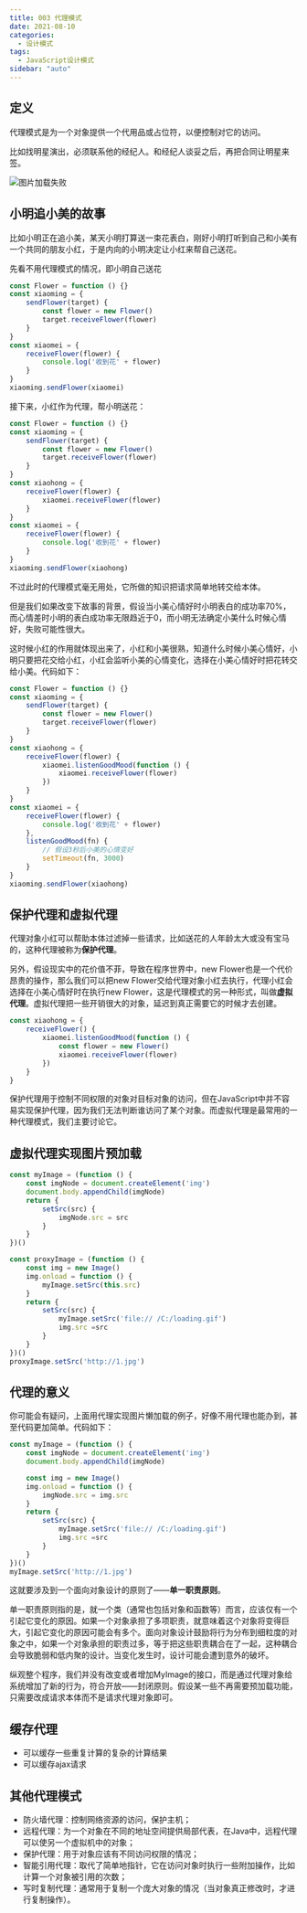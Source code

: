 ```yaml
---
title: 003 代理模式
date: 2021-08-10
categories:
  - 设计模式
tags:
  - JavaScript设计模式
sidebar: "auto"
---
```


## 定义
代理模式是为一个对象提供一个代用品或占位符，以便控制对它的访问。

比如找明星演出，必须联系他的经纪人。和经纪人谈妥之后，再把合同让明星来签。

<div class="img-box">
    <img :src="$withBase('/design_pattern/使用代理模式.svg')" alt="图片加载失败">
</div>

## 小明追小美的故事
比如小明正在追小美，某天小明打算送一束花表白，刚好小明打听到自己和小美有一个共同的朋友小红，于是内向的小明决定让小红来帮自己送花。

先看不用代理模式的情况，即小明自己送花
```js
const Flower = function () {}
const xiaoming = {
    sendFlower(target) {
        const flower = new Flower()
        target.receiveFlower(flower)
    }
}
const xiaomei = {
    receiveFlower(flower) {
        console.log('收到花' + flower)
    }
}
xiaoming.sendFlower(xiaomei)
```
接下来，小红作为代理，帮小明送花：
```js
const Flower = function () {}
const xiaoming = {
    sendFlower(target) {
        const flower = new Flower()
        target.receiveFlower(flower)
    }
}
const xiaohong = {
    receiveFlower(flower) {
        xiaomei.receiveFlower(flower)
    }
}
const xiaomei = {
    receiveFlower(flower) {
        console.log('收到花' + flower)
    }
}
xiaoming.sendFlower(xiaohong)
```
不过此时的代理模式毫无用处，它所做的知识把请求简单地转交给本体。

但是我们如果改变下故事的背景，假设当小美心情好时小明表白的成功率70%，而心情差时小明的表白成功率无限趋近于0，而小明无法确定小美什么时候心情好，失败可能性很大。

这时候小红的作用就体现出来了，小红和小美很熟，知道什么时候小美心情好，小明只要把花交给小红，小红会监听小美的心情变化，选择在小美心情好时把花转交给小美。代码如下：
```js
const Flower = function () {}
const xiaoming = {
    sendFlower(target) {
        const flower = new Flower()
        target.receiveFlower(flower)
    }
}
const xiaohong = {
    receiveFlower(flower) {
        xiaomei.listenGoodMood(function () {
            xiaomei.receiveFlower(flower)
        })
    }
}
const xiaomei = {
    receiveFlower(flower) {
        console.log('收到花' + flower)
    },
    listenGoodMood(fn) {
        // 假设3秒后小美的心情变好
        setTimeout(fn, 3000)
    }
}
xiaoming.sendFlower(xiaohong)
```
## 保护代理和虚拟代理
代理对象小红可以帮助本体过滤掉一些请求，比如送花的人年龄太大或没有宝马的，这种代理被称为**保护代理**。

另外，假设现实中的花价值不菲，导致在程序世界中，new Flower也是一个代价昂贵的操作，那么我们可以把new Flower交给代理对象小红去执行，代理小红会选择在小美心情好时在执行new Flower，这是代理模式的另一种形式，叫做**虚拟代理**。虚拟代理把一些开销很大的对象，延迟到真正需要它的时候才去创建。
```js
const xiaohong = {
    receiveFlower() {
        xiaomei.listenGoodMood(function () {
            const flower = new Flower()
            xiaomei.receiveFlower(flower)
        })
    }
}
```
保护代理用于控制不同权限的对象对目标对象的访问，但在JavaScript中并不容易实现保护代理，因为我们无法判断谁访问了某个对象。而虚拟代理是最常用的一种代理模式，我们主要讨论它。

## 虚拟代理实现图片预加载
```js
const myImage = (function () {
    const imgNode = document.createElement('img')
    document.body.appendChild(imgNode)
    return {
        setSrc(src) {
            imgNode.src = src
        }
    }
})()

const proxyImage = (function () {
    const img = new Image()
    img.onload = function () {
        myImage.setSrc(this.src)
    }
    return {
        setSrc(src) {
            myImage.setSrc('file:// /C:/loading.gif')
            img.src =src
        }
    }
})()
proxyImage.setSrc('http://1.jpg')
```

## 代理的意义
你可能会有疑问，上面用代理实现图片懒加载的例子，好像不用代理也能办到，甚至代码更加简单。代码如下：
```js
const myImage = (function () {
    const imgNode = document.createElement('img')
    document.body.appendChild(imgNode)

    const img = new Image()
    img.onload = function () {
        imgNode.src = img.src
    }
    return {
        setSrc(src) {
            myImage.setSrc('file:// /C:/loading.gif')
            img.src =src
        }
    }
})()
myImage.setSrc('http://1.jpg')
```
这就要涉及到一个面向对象设计的原则了——**单一职责原则**。

单一职责原则指的是，就一个类（通常也包括对象和函数等）而言，应该仅有一个引起它变化的原因。如果一个对象承担了多项职责，就意味着这个对象将变得巨大，引起它变化的原因可能会有多个。面向对象设计鼓励将行为分布到细粒度的对象之中，如果一个对象承担的职责过多，等于把这些职责耦合在了一起，这种耦合会导致脆弱和低内聚的设计。当变化发生时，设计可能会遭到意外的破坏。

纵观整个程序，我们并没有改变或者增加MyImage的接口，而是通过代理对象给系统增加了新的行为，符合开放——封闭原则。假设某一些不再需要预加载功能，只需要改成请求本体而不是请求代理对象即可。

## 缓存代理
- 可以缓存一些重复计算的复杂的计算结果
- 可以缓存ajax请求

## 其他代理模式
- 防火墙代理：控制网络资源的访问，保护主机；
- 远程代理：为一个对象在不同的地址空间提供局部代表，在Java中，远程代理可以使另一个虚拟机中的对象；
- 保护代理：用于对象应该有不同访问权限的情况；
- 智能引用代理：取代了简单地指针，它在访问对象时执行一些附加操作，比如计算一个对象被引用的次数；
- 写时复制代理：通常用于复制一个庞大对象的情况（当对象真正修改时，才进行复制操作）。